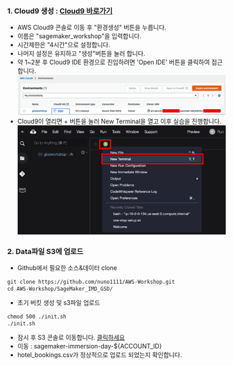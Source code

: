 ### 1. Cloud9 생성 : [Cloud9 바로가기](https://console.aws.amazon.com/cloud9/)
- AWS Cloud9 콘솔로 이동 후 "환경생성" 버튼을 누릅니다.
- 이름은 "sagemaker_workshop"을 입력합니다.
- 시간제한은 "4시간"으로 설정합니다.
- 나머지 설정은 유지하고 "생성"버튼을 눌러 합니다.
- 약 1~2분 후 Cloud9 IDE 환경으로 진입하려면 'Open IDE' 버튼을 클릭하여 접근합니다.
![Cloud9-1](images/cloud9-1.png)
- Cloud9이 열리면 + 버튼을 눌러 New Terminal을 열고 이후 실습을 진행합니다. 
![Cloud9-2](images/cloud9-2.png)

### 2. Data파일 S3에 업로드 

- Github에서 필요한 소스&데이터 clone 
```code
git clone https://github.com/nuno1111/AWS-Workshop.git
cd AWS-Workshop/SageMaker_IMD_GSD/

```
- 초기 버킷 생성 및 s3파일 업로드
```code
chmod 500 ./init.sh
./init.sh
```
- 잠시 후 S3 콘솔로 이동합니다. [클릭하세요](https://s3.console.aws.amazon.com/s3/home?region=us-east-1) 
- 이동 : sagemaker-immersion-day-${ACCOUNT_ID} 
- hotel_bookings.csv가 정상적으로 업로드 되었는지 확인합니다.